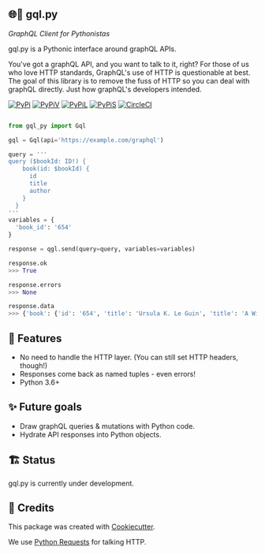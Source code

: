 🌐🐍 gql.py
-------

_GraphQL Client for Pythonistas_

gql.py is a Pythonic interface around graphQL APIs.

You've got a graphQL API, and you want to talk to it, right? For those of us who love HTTP standards, GraphQL's use of HTTP is questionable at best. The goal of this library is to remove the fuss of HTTP so you can deal with graphQL directly. Just how graphQL's developers intended.

[![PyPi][pypi-image]][pypi-link]
[![PyPiV][pypi-image-v]][pypi-link]
[![PyPiL][pypi-image-l]][pypi-link]
[![PyPiS][pypi-image-s]][pypi-link]
[![CircleCI][circle-image]][circle-link]

```python

from gql_py import Gql

gql = Gql(api='https://example.com/graphql')

query = '''
query ($bookId: ID!) {
    book(id: $bookId) {
      id
      title
      author
    }
  }
'''
variables = {
  'book_id': '654'
}

response = qgl.send(query=query, variables=variables)

response.ok
>>> True

response.errors
>>> None

response.data
>>> {'book': {'id': '654', 'title': 'Ursula K. Le Guin', 'title': 'A Wizard of Earthsea'}}

```

📖 Features
--------

- No need to handle the HTTP layer. (You can still set HTTP headers, though!)
- Responses come back as named tuples - even errors!
- Python 3.6+

✨ Future goals
---------------

- Draw graphQL queries & mutations with Python code.
- Hydrate API responses into Python objects.

🏗 Status
----------

gql.py is currently under development.


🎥 Credits
---------

This package was created with [Cookiecutter](https://github.com/audreyr/cookiecutter).

We use [Python Requests](http://docs.python-requests.org/en/master/) for talking HTTP.


[pypi-image]: https://img.shields.io/pypi/v/gql_py.svg
[pypi-image-v]: https://img.shields.io/pypi/pyversions/gql_py.svg
[pypi-image-l]: https://img.shields.io/pypi/l/gql_py.svg
[pypi-image-s]: https://img.shields.io/pypi/status/gql_py.svg
[pypi-link]: https://pypi.org/project/gql-py/
[pypi-dl-image]: https://img.shields.io/pypi/dm/gql_py.png
[circle-image]: https://circleci.com/gh/phalt/gql_py/tree/master.svg?style=svg
[circle-link]: https://circleci.com/gh/phalt/gql_py/tree/master
